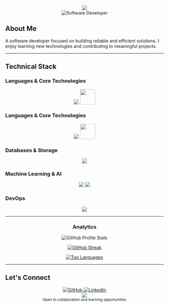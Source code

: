 <!-- Header -->
<div align="center">
  <img src="https://capsule-render.vercel.app/api?type=waving&color=gradient&customColorList=12,14,25,27&height=180&section=header&text=Muhammad%20Mahdi%20Amirpour&fontSize=36&fontAlignY=35&animation=twinkling&fontColor=FFFFFF"/>
</div>

<div align="center">
  <img src="https://img.shields.io/badge/Software_Developer-4D4D4D?style=for-the-badge&logoColor=white" alt="Software Developer"/>
</div>

## About Me

A software developer focused on building reliable and efficient solutions. I enjoy learning new technologies and contributing to meaningful projects.

---

## Technical Stack

### Languages & Core Technologies
<div align="center">
  <img src="https://skillicons.dev/icons?i=python,java,go,js,cs,cpp,c" />
  <img src="https://img.shields.io/badge/Assembly-525252?style=flat-square&logo=assemblyscript&logoColor=white" height="48"/>
</div>

### Languages & Core Technologies
<div align="center">
  <img src="https://skillicons.dev/icons?i=.netcore,springboot" />
  <img src="https://img.shields.io/badge/Assembly-525252?style=flat-square&logo=assemblyscript&logoColor=white" height="48"/>
</div>

### Databases & Storage
<div align="center">
  <img src="https://skillicons.dev/icons?i=postgres,mongodb,mysql" />
</div>

### Machine Learning & AI
<div align="center">
  <img src="https://skillicons.dev/icons?i=pytorch,tensorflow,sklearn" />
  <img src="https://img.shields.io/badge/OpenCV-27338e?style=for-the-badge&logo=OpenCV&logoColor=white" />
</div>

### DevOps
<div align="center">
  <img src="https://skillicons.dev/icons?i=docker,git,gitlab,linux,bash" />
</div>

---

<div align="center">
  
  ### Analytics
  
  ![GitHub Profile Stats](https://github-readme-stats.vercel.app/api?username=muhammadmahdiamirpour&show_icons=true&theme=tokyonight&hide_border=true&count_private=true)
  
  [![GitHub Streak](https://github-readme-streak-stats.herokuapp.com/?user=muhammadmahdiamirpour&theme=tokyonight&hide_border=true)](https://git.io/streak-stats)
  
  [![Top Languages](https://github-readme-stats.vercel.app/api/top-langs/?username=muhammadmahdiamirpour&layout=compact&theme=tokyonight&hide_border=true)](https://github.com/anuraghazra/github-readme-stats)
  
</div>

---

## Let's Connect

<div align="center">
  <a href="https://github.com/muhammadmahdiamirpour">
    <img src="https://img.shields.io/badge/GitHub-100000?style=for-the-badge&logo=github&logoColor=white" alt="GitHub" />
  </a>
  <a href="https://linkedin.com/in/muhammad-mahdi-amirpour-426043249">
    <img src="https://img.shields.io/badge/LinkedIn-0077B5?style=for-the-badge&logo=linkedin&logoColor=white" alt="LinkedIn" />
  </a>
</div>

<!-- Footer -->
<div align="center">
  <img src="https://capsule-render.vercel.app/api?type=waving&color=gradient&customColorList=12,14,25,27&height=100&section=footer"/>
</div>

<div align="center">
  <sub>Open to collaboration and learning opportunities</sub>
</div>
